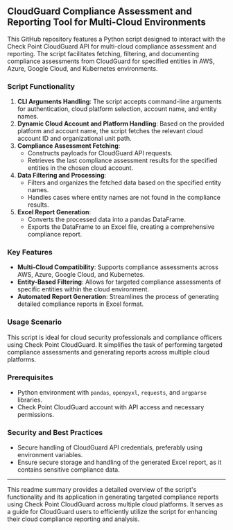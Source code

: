 ## CloudGuard Compliance Assessment and Reporting Tool for Multi-Cloud Environments

This GitHub repository features a Python script designed to interact with the Check Point CloudGuard API for multi-cloud compliance assessment and reporting. The script facilitates fetching, filtering, and documenting compliance assessments from CloudGuard for specified entities in AWS, Azure, Google Cloud, and Kubernetes environments.

### Script Functionality
1. **CLI Arguments Handling**: The script accepts command-line arguments for authentication, cloud platform selection, account name, and entity names.
2. **Dynamic Cloud Account and Platform Handling**: Based on the provided platform and account name, the script fetches the relevant cloud account ID and organizational unit path.
3. **Compliance Assessment Fetching**:
   - Constructs payloads for CloudGuard API requests.
   - Retrieves the last compliance assessment results for the specified entities in the chosen cloud account.
4. **Data Filtering and Processing**:
   - Filters and organizes the fetched data based on the specified entity names.
   - Handles cases where entity names are not found in the compliance results.
5. **Excel Report Generation**:
   - Converts the processed data into a pandas DataFrame.
   - Exports the DataFrame to an Excel file, creating a comprehensive compliance report.

### Key Features
- **Multi-Cloud Compatibility**: Supports compliance assessments across AWS, Azure, Google Cloud, and Kubernetes.
- **Entity-Based Filtering**: Allows for targeted compliance assessments of specific entities within the cloud environment.
- **Automated Report Generation**: Streamlines the process of generating detailed compliance reports in Excel format.

### Usage Scenario
This script is ideal for cloud security professionals and compliance officers using Check Point CloudGuard. It simplifies the task of performing targeted compliance assessments and generating reports across multiple cloud platforms.

### Prerequisites
- Python environment with `pandas`, `openpyxl`, `requests`, and `argparse` libraries.
- Check Point CloudGuard account with API access and necessary permissions.

### Security and Best Practices
- Secure handling of CloudGuard API credentials, preferably using environment variables.
- Ensure secure storage and handling of the generated Excel report, as it contains sensitive compliance data.

---

This readme summary provides a detailed overview of the script's functionality and its application in generating targeted compliance reports using Check Point CloudGuard across multiple cloud platforms. It serves as a guide for CloudGuard users to efficiently utilize the script for enhancing their cloud compliance reporting and analysis.
